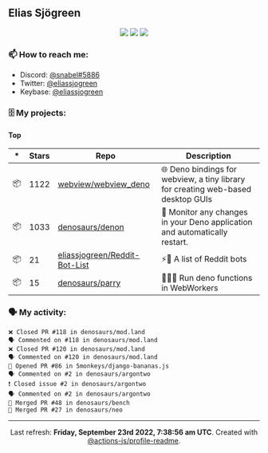 ## Elias Sjögreen

<p align="center">
  <img src="https://img.shields.io/badge/🎂-dec. 2003-success" />
  <img src="https://img.shields.io/badge/🌎-Stockholm-informational" />
  <img src="https://img.shields.io/badge/👦-He/Him-informational" />
</p>

### 📫 How to reach me:

- Discord: [@snabel#5886](https://discord.com/users/267978757799673866)
- Twitter: [@eliassjogreen](https://twitter.com/eliassjogreen)
- Keybase: [@eliassjogreen](https://keybase.io/eliassjogreen)

### 🗄 My projects:

#### Top
|*|Stars|Repo|Description|
|---|---|---|---|
| 📦 | 1122 | [webview/webview_deno](https://github.com/webview/webview_deno) | 🌐 Deno bindings for webview, a tiny library for creating web-based desktop GUIs |
| 📦 | 1033 | [denosaurs/denon](https://github.com/denosaurs/denon) | 👀 Monitor any changes in your Deno application and automatically restart. |
| 📦 | 21 | [eliassjogreen/Reddit-Bot-List](https://github.com/eliassjogreen/Reddit-Bot-List) | ⚡️🤖 A list of Reddit bots |
| 📦 | 15 | [denosaurs/parry](https://github.com/denosaurs/parry) | 👷🏽‍♂️ Run deno functions in WebWorkers |

### 🗣 My activity:

```
❌ Closed PR #118 in denosaurs/mod.land
🗣 Commented on #118 in denosaurs/mod.land
❌ Closed PR #120 in denosaurs/mod.land
🗣 Commented on #120 in denosaurs/mod.land
💪 Opened PR #86 in 5monkeys/django-bananas.js
🗣 Commented on #2 in denosaurs/argontwo
❗️ Closed issue #2 in denosaurs/argontwo
🗣 Commented on #2 in denosaurs/argontwo
🎉 Merged PR #48 in denosaurs/bench
🎉 Merged PR #27 in denosaurs/neo
```

------------
<p align="center">Last refresh: <b>Friday, September 23rd 2022, 7:38:56 am UTC</b>. Created with <a href=https://github.com/marketplace/actions/profile-readme>@actions-js/profile-readme</a>.</p>
